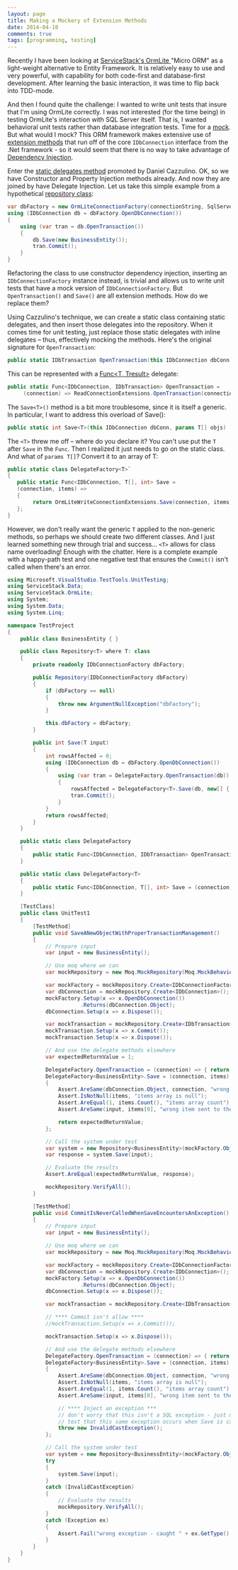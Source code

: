 ```yaml
---
layout: page
title: Making a Mockery of Extension Methods
date: 2014-04-10
comments: true
tags: [programming, testing]
---
```


Recently I have been looking at <a href="https://github.com/ServiceStack/ServiceStack.OrmLite">ServiceStack's OrmLite </a> "Micro ORM" as a light-weight alternative to Entity Framework. It is relatively easy to use and very powerful, with capability for both code-first and database-first development. After learning the basic interaction, it was time to flip back into TDD-mode.

And then I found quite the challenge: I wanted to write unit tests that insure that I'm using OrmLite correctly. I was not interested (for the time being) in testing OrmLite's interaction with SQL Server itself. That is, I wanted behavioral unit tests rather than database integration tests.  Time for a <a href="http://martinfowler.com/articles/mocksArentStubs.html">mock</a>. But what would I mock? This ORM framework makes extensive use of <a href="http://msdn.microsoft.com/en-us/library/bb383977.aspx">extension methods</a> that run off of the core `IDbConnection` interface from the .Net framework - so it would seem that there is no way to take advantage of <a href="http://msdn.microsoft.com/en-us/magazine/cc163739.aspx">Dependency Injection</a>.

Enter the <a href="http://blogs.clariusconsulting.net/kzu/how-to-mock-extension-methods/">static delegates method</a> promoted by Daniel Cazzulino. OK, so we have Constructor and Property Injection methods already. And now they are joined by have Delegate Injection. Let us take this simple example from a hypothetical <a href="http://martinfowler.com/eaaCatalog/repository.html">repository class</a>:

```csharp
var dbFactory = new OrmLiteConnectionFactory(connectionString, SqlServerDialect.Provider);
using (IDbConnection db = dbFactory.OpenDbConnection())
{
    using (var tran = db.OpenTransaction())
    {
        db.Save(new BusinessEntity());
        tran.Commit();
    }
}
```

Refactoring the class to use constructor dependency injection, inserting an `IDbConnectionFactory` instance instead, is trivial and allows us to write unit tests that have a mock version of `IDbConnectionFactory`. But  `OpenTransaction()` and `Save()` are all extension methods. How do we replace them?

Using Cazzulino's technique, we can create a static class containing static delegates, and then insert those delegates into the repository. When it comes time for unit testing, just replace those static delegates with inline delegates – thus, effectively mocking the methods. Here's the original signature for `OpenTransaction`:

```csharp
public static IDbTransaction OpenTransaction(this IDbConnection dbConn)
```

This can be represented with a <a href="http://msdn.microsoft.com/en-us/library/bb549151%28v=vs.110%29.aspx">Func<T, Tresult></a> delegate:

```csharp
public static Func<IDbConnection, IDbTransaction> OpenTransaction =
     (connection) => ReadConnectionExtensions.OpenTransaction(connection);
```

The `Save<T>()` method is a bit more troublesome, since it is itself a generic. In particular, I want to address this overload of Save():

```csharp
public static int Save<T>(this IDbConnection dbConn, params T[] objs)
```

The `<T>` threw me off – where do you declare it? You can't use put the `T` after `Save` in the `Func`. Then I realized it just needs to go on the static class. And what of `params T[]`? Convert it to an array of T:

```csharp
public static class DelegateFactory<T>`
{
   public static Func<IDbConnection, T[], int> Save =
   (connection, items) =>
   {
        return OrmLiteWriteConnectionExtensions.Save(connection, items);
   };
}
```

However, we don't really want the generic `T` applied to the non-generic methods, so perhaps we should create two different classes. And I just learned something new through trial and success… `<T>` allows for class name overloading!  Enough with the chatter. Here is a complete example with a happy-path test and one negative test that ensures the `Commit()` isn't called when there's an error.

```csharp
using Microsoft.VisualStudio.TestTools.UnitTesting;
using ServiceStack.Data;
using ServiceStack.OrmLite;
using System;
using System.Data;
using System.Linq;

namespace TestProject
{
    public class BusinessEntity { }

    public class Repository<T> where T: class
    {
        private readonly IDbConnectionFactory dbFactory;

        public Repository(IDbConnectionFactory dbFactory)
        {
            if (dbFactory == null)
            {
                throw new ArgumentNullException("dbFactory");
            }

            this.dbFactory = dbFactory;
        }

        public int Save(T input)
        {
            int rowsAffected = 0;
            using (IDbConnection db = dbFactory.OpenDbConnection())
            {
                using (var tran = DelegateFactory.OpenTransaction(db))
                {
                    rowsAffected = DelegateFactory<T>.Save(db, new[] { input });
                    tran.Commit();
                }
            }
            return rowsAffected;
        }
    }

    public static class DelegateFactory
    {
        public static Func<IDbConnection, IDbTransaction> OpenTransaction = (connection) => { return ReadConnectionExtensions.OpenTransaction(connection); };
    }

    public static class DelegateFactory<T>
    {
        public static Func<IDbConnection, T[], int> Save = (connection, items) => { return OrmLiteWriteConnectionExtensions.Save(connection, items); };
    }

    [TestClass]
    public class UnitTest1
    {
        [TestMethod]
        public void SaveANewObjectWithProperTransactionManagement()
        {
            // Prepare input
            var input = new BusinessEntity();

            // Use moq where we can
            var mockRepository = new Moq.MockRepository(Moq.MockBehavior.Strict);

            var mockFactory = mockRepository.Create<IDbConnectionFactory>();
            var dbConnection = mockRepository.Create<IDbConnection>();
            mockFactory.Setup(x => x.OpenDbConnection())
                       .Returns(dbConnection.Object);
            dbConnection.Setup(x => x.Dispose());

            var mockTransaction = mockRepository.Create<IDbTransaction>();
            mockTransaction.Setup(x => x.Commit());
            mockTransaction.Setup(x => x.Dispose());

            // And use the delegate methods elsewhere
            var expectedReturnValue = 1;

            DelegateFactory.OpenTransaction = (connection) => { return mockTransaction.Object; };
            DelegateFactory<BusinessEntity>.Save = (connection, items) =>
            {
                Assert.AreSame(dbConnection.Object, connection, "wrong connection object used for Save");
                Assert.IsNotNull(items, "items array is null");
                Assert.AreEqual(1, items.Count(), "items array count");
                Assert.AreSame(input, items[0], "wrong item sent to the Save comand");

                return expectedReturnValue;
            };

            // Call the system under test
            var system = new Repository<BusinessEntity>(mockFactory.Object);
            var response = system.Save(input);

            // Evaluate the results
            Assert.AreEqual(expectedReturnValue, response);

            mockRepository.VerifyAll();
        }

        [TestMethod]
        public void CommitIsNeverCalledWhenSaveEncountersAnException()
        {
            // Prepare input
            var input = new BusinessEntity();

            // Use moq where we can
            var mockRepository = new Moq.MockRepository(Moq.MockBehavior.Strict);

            var mockFactory = mockRepository.Create<IDbConnectionFactory>();
            var dbConnection = mockRepository.Create<IDbConnection>();
            mockFactory.Setup(x => x.OpenDbConnection())
                       .Returns(dbConnection.Object);
            dbConnection.Setup(x => x.Dispose());

            var mockTransaction = mockRepository.Create<IDbTransaction>();

            // **** Commit isn't allow ****
            //mockTransaction.Setup(x => x.Commit());

            mockTransaction.Setup(x => x.Dispose());

            // And use the delegate methods elsewhere
            DelegateFactory.OpenTransaction = (connection) => { return mockTransaction.Object; };
            DelegateFactory<BusinessEntity>.Save = (connection, items) =>
            {
                Assert.AreSame(dbConnection.Object, connection, "wrong connection object used for Save");
                Assert.IsNotNull(items, "items array is null");
                Assert.AreEqual(1, items.Count(), "items array count");
                Assert.AreSame(input, items[0], "wrong item sent to the Save command");

                // **** Inject an exception ***
                // don't worry that this isn't a SQL exception - just make sure to
                // test that this same exception occurs when Save is called
                throw new InvalidCastException();
            };

            // Call the system under test
            var system = new Repository<BusinessEntity>(mockFactory.Object);
            try
            {
                system.Save(input);
            }
            catch (InvalidCastException)
            {
                // Evaluate the results
                mockRepository.VerifyAll();
            }
            catch (Exception ex)
            {
                Assert.Fail("wrong exception - caught " + ex.GetType().ToString());
            }
        }
    }
}
```
